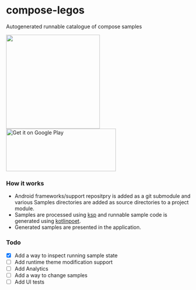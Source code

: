 # compose-legos
Autogenerated runnable catalogue of compose samples

<img src="https://github.com/saied89/compose-legos/blob/main/app/src/main/ic_launcher-playstore.png" width="256" height="256"/>
<a href='https://play.google.com/store/apps/details?id=home.saied.composesamples'>
    <img alt='Get it on Google Play' 
         src='https://play.google.com/intl/en_us/badges/images/generic/en_badge_web_generic.png'
         height="116" width="300"/>
</a>

### How it works
- Android frameworks/support repositpry is added as a git submodule and various Samples directories are added as source directories to a project module.
- Samples are processed using [ksp](https://github.com/google/ksp) and runnable sample code is generated using [kotlinpoet](https://github.com/square/kotlinpoet).
- Generated samples are presented in the application.

### Todo
- [x] Add a way to inspect running sample state
- [ ] Add runtime theme modification support
- [ ] Add Analytics
- [ ] Add a way to change samples
- [ ] Add UI tests
